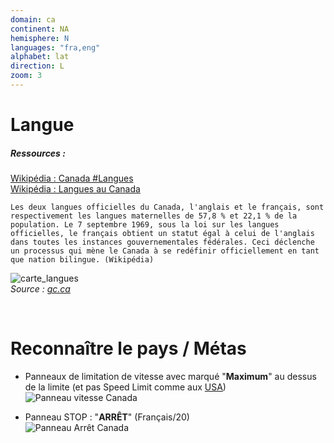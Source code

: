 ```yaml
---
domain: ca
continent: NA
hemisphere: N
languages: "fra,eng"
alphabet: lat
direction: L
zoom: 3
---
```


# Langue

##### Ressources :

[Wikipédia : Canada #Langues](https://fr.wikipedia.org/wiki/Canada#Langues)  
[Wikipédia : Langues au Canada](https://fr.wikipedia.org/wiki/Langues_au_Canada)  

```
Les deux langues officielles du Canada, l'anglais et le français, sont respectivement les langues maternelles de 57,8 % et 22,1 % de la population. Le 7 septembre 1969, sous la loi sur les langues officielles, le français obtient un statut égal à celui de l'anglais dans toutes les instances gouvernementales fédérales. Ceci déclenche un processus qui mène le Canada à se redéfinir officiellement en tant que nation bilingue. (Wikipédia)
```

![carte_langues](https://www.clo-ocol.gc.ca/sites/default/files/lo-canada-carte.png)  
*Source : [gc.ca](https://www.clo-ocol.gc.ca/fr/statistiques/canada)*


<br/>

# Reconnaître le pays / Métas

- Panneaux de limitation de vitesse avec marqué "**Maximum**" au dessus de la limite (et pas Speed Limit comme aux [USA](/flag/us))  
  ![Panneau vitesse Canada](/images/countries/ca/panneau_vitesse.png)
  
- Panneau STOP : "**ARRÊT**" (Français/20)  
  ![Panneau Arrêt Canada](/images/countries/ca/stop.png)
